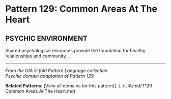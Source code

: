 # Pattern 129: Common Areas At The Heart

## PSYCHIC ENVIRONMENT

Shared psychological resources provide the foundation for healthy relationships and community.

---

*From the UIA 5-fold Pattern Language collection*  
*Psychic domain adaptation of Pattern 129*

**Related Patterns**: [View all domains for this pattern](../../UIA/md/T129 Common Areas At The Heart.md)